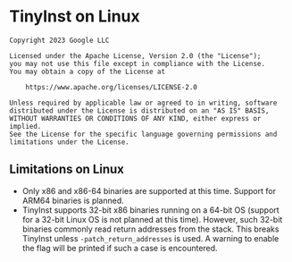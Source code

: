 # TinyInst on Linux

```
Copyright 2023 Google LLC

Licensed under the Apache License, Version 2.0 (the "License");
you may not use this file except in compliance with the License.
You may obtain a copy of the License at

    https://www.apache.org/licenses/LICENSE-2.0

Unless required by applicable law or agreed to in writing, software
distributed under the License is distributed on an "AS IS" BASIS,
WITHOUT WARRANTIES OR CONDITIONS OF ANY KIND, either express or implied.
See the License for the specific language governing permissions and
limitations under the License.
```

## Limitations on Linux

* Only x86 and x86-64 binaries are supported at this time. Support for ARM64 binaries is planned.
* TinyInst supports 32-bit x86 binaries running on a 64-bit OS (support for a 32-bit Linux OS is not planned at this time). However, such 32-bit binaries commonly read return addresses from the stack. This breaks TinyInst unless `-patch_return_addresses` is used. A warning to enable the flag will be printed if such a case is encountered.
